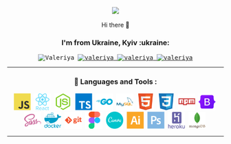 <div id="header" align="center">
  <img src="https://media.giphy.com/media/0kUT43S9OMN01u6mRG/giphy.gif" width="100"/>
  <p>Hi there 👋</p>
</div>
<h3 align="center">I'm from Ukraine, Kyiv  :ukraine: </h3>

<p align="center">
<kbd>
  <a>
    <img src="https://komarev.com/ghpvc/?username=Valerita29&style=for-the-badge&color=007b1f&label=My+Profile+Views" alt="Valeriya"/>
  </a>
 <a href="http://linkedin.com/in/valeriya-b-465399271" target="_blank">
  <img src="https://img.shields.io/badge/LinkedIn-0077B5?style=for-the-badge&logo=linkedin&logoColor=white" alt="valeriya"/>
 </a>
  <a href="https://instagram.com/valeri_yaa?utm_source=qr" target="_blank">
  <img src="https://img.shields.io/badge/Instagram-fe4164?style=for-the-badge&logo=instagram&logoColor=white" alt="valeriya" />
 </a> 
  <a href="https://www.facebook.com/profile.php?id=100004847050712" target="_blank">
  <img src="https://img.shields.io/badge/Facebook-20BEFF?&style=for-the-badge&logo=facebook&logoColor=white" alt="valeriya"  />
  </a> 
</kbd>
</p>

---

<div align="center">

### 🥇 Languages and Tools :
<div>
  <img src="https://github.com/devicons/devicon/blob/master/icons/javascript/javascript-original.svg" title="JavaScript" alt="JavaScript" width="40" height="40"/>&nbsp;
  <img src="https://github.com/devicons/devicon/blob/master/icons/react/react-original-wordmark.svg" title="React" alt="React" width="40" height="40"/>&nbsp;
  <img src="https://raw.githubusercontent.com/devicons/devicon/55609aa5bd817ff167afce0d965585c92040787a/icons/nodejs/nodejs-original.svg" title="NodeJS" **alt="NodeJS" width="40" height="40"/>&nbsp;
  <img src="https://github.com/devicons/devicon/blob/master/icons/typescript/typescript-original.svg" title="TypeScript" **alt="TypeScript" width="40" height="40"/>&nbsp;
  <img src="https://github.com/devicons/devicon/blob/master/icons/go/go-original-wordmark.svg" title="Go" **alt="Go" width="40" height="40"/>&nbsp;
  <img src="https://github.com/devicons/devicon/blob/master/icons/mysql/mysql-original-wordmark.svg" title="MySQL" **alt="MySQL" width="40" height="40"/>&nbsp;
  <img src="https://github.com/devicons/devicon/blob/master/icons/html5/html5-original.svg" title="HTML5" alt="HTML" width="40" height="40"/>&nbsp;
  <img src="https://github.com/devicons/devicon/blob/master/icons/css3/css3-original.svg"  title="CSS3" alt="CSS" width="40" height="40"/>&nbsp;
  <img src="https://github.com/devicons/devicon/blob/master/icons/npm/npm-original-wordmark.svg" title="NPM" **alt="NPM" width="40" height="40"/>&nbsp;
  <img src="https://github.com/devicons/devicon/blob/master/icons/bootstrap/bootstrap-original.svg" title="Bootstrap" alt="Bootstrap" width="40" height="40"/>&nbsp;
  <img src="https://github.com/devicons/devicon/blob/master/icons/sass/sass-original.svg" title="Sass" **alt="Sass" width="40" height="40"/>&nbsp;
  <img src="https://github.com/devicons/devicon/blob/master/icons/docker/docker-plain-wordmark.svg" title="Docker" **alt="Docker" width="40" height="40"/>&nbsp;
  <img src="https://github.com/devicons/devicon/blob/master/icons/git/git-plain-wordmark.svg" title="Git" **alt="Git" width="40" height="40"/>&nbsp;
  <img src="https://github.com/devicons/devicon/blob/master/icons/figma/figma-original.svg" title="Figma" **alt="Figma" width="40" height="40"/>&nbsp;
  <img src="https://github.com/devicons/devicon/blob/master/icons/canva/canva-original.svg" title="Canva" **alt="Canva" width="40" height="40"/>&nbsp;
  <img src="https://github.com/devicons/devicon/blob/master/icons/illustrator/illustrator-plain.svg" title="Adobe Illustrator" **alt="Adobe Illustrator" width="40" height="40"/>&nbsp;
  <img src="https://github.com/devicons/devicon/blob/master/icons/photoshop/photoshop-plain.svg" title="Adobe Photoshop" **alt="Adobe Photoshop" width="40" height="40"/>&nbsp;
  <img src="https://github.com/devicons/devicon/blob/master/icons/heroku/heroku-plain-wordmark.svg" title="Heroku" **alt="Heroku" width="40" height="40"/>&nbsp;
  <img src="https://github.com/devicons/devicon/blob/master/icons/mongodb/mongodb-original-wordmark.svg" title="Mongodb" **alt="Mongodb" width="40" height="40"/>&nbsp;
</div>

---
<!--

### 📊 My Stats :
![Top Langs](https://github-readme-stats.vercel.app/api/top-langs/?username=Stloz&layout=compact&theme=shadow_green&hide_border=true&text_color=fff)
[![GitHub Streak](https://streak-stats.demolab.com?user=Stloz&theme=shadow-green&hide_border=true&border_radius=20&fire=FF2A00&ring=FF8700&sideNums=D2D2D2&background=0E1116)](https://git.io/streak-stats)

---

<details>
   <summary><h3>↕️Expand for more! :four_leaf_clover: Amazing things are near...</h3></summary>
<img src="https://media.giphy.com/media/v1.Y2lkPTc5MGI3NjExMTk3eThvdHNuM2RsZDYxOTJwY3J5NGxuZnh1bDMyd2Fub2Rvem1jMSZlcD12MV9pbnRlcm5hbF9naWZfYnlfaWQmY3Q9Zw/f3iwJFOVOwuy7K6FFw/giphy.gif" width="600"/>
<h4>Coming as soon as possible...</h4>
</details>


<!--
 <h2> 👨🏻‍💻 &nbsp;A Little Bit About Myself</h2>

```yaml
name: Valeriya Bielichenko
located_in: Kyiv, Ukraine
current_job: I am changing my professional direction
dream_job: Full Stack Developer 
education:
  [
    "Developer and seamstress",
    "Master of Tourism Business Management",
    "Bachelor of Tourism Business Management",
  ]

about me:
[
    I'm a Full Stack developer.
    Extensive technical skills in JavaScript, React, Node.js, and GIT have allowed me to create great
    projects that could make people's lives easier and more comfortable. As well as soS skills developed from contribuTng to team projects, a8ending IT school, and working on my own projects.
    I believe my experience helps businesses become more efficient and provides a great user experience for product users.
    I am excited to join an IT company where I can apply my knowledge and experience to help the company grow and drive my personal career growth.
    Let's work together to bring our ideas to life!
]
company: itcprof

fields_of_interests:
  [
    "Web Development",
    "Data Science",
    "Machine Learning",
    "UI/UX",
    "Game Development",
    "DevOps",
  ]
technical_background:
  [
    "DevOps Solutions Architect",
    "Intern - Data Science & Machine Learning in Python",
    "Intern - Internet Of Things",
    "Intern - VLSI and FPGA Implementation",
  ]
  
currently_learning: ["Docker, Kubernetes and React Native"]
hobbies: ["Coding", "Workout", "Art", "Music"]
```
-->

